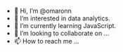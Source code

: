 - 👋 Hi, I’m @omaronn
- 👀 I’m interested in data analytics.
- 🌱 I’m currently learning JavaScript.
- 💞️ I’m looking to collaborate on ...
- 📫 How to reach me ...

<!---
omaronn/omaronn is a ✨ special ✨ repository because its `README.md` (this file) appears on your GitHub profile.
You can click the Preview link to take a look at your changes.
--->
